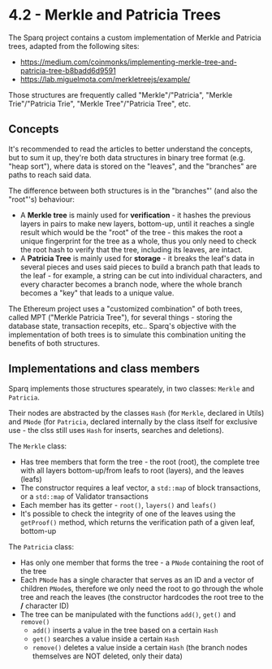 # 4.2 - Merkle and Patricia Trees

The Sparq project contains a custom implementation of Merkle and Patricia trees, adapted from the following sites:

* https://medium.com/coinmonks/implementing-merkle-tree-and-patricia-tree-b8badd6d9591
* https://lab.miguelmota.com/merkletreejs/example/

Those structures are frequently called "Merkle"/"Patricia", "Merkle Trie"/"Patricia Trie", "Merkle Tree"/"Patricia Tree", etc.

## Concepts

It's recommended to read the articles to better understand the concepts, but to sum it up, they're both data structures in binary tree format (e.g. "heap sort"), where data is stored on the "leaves", and the "branches" are paths to reach said data.

The difference between both structures is in the "branches"' (and also the "root"'s) behaviour:

* A **Merkle tree** is mainly used for **verification** - it hashes the previous layers in pairs to make new layers, bottom-up, until it reaches a single result which would be the "root" of the tree - this makes the root a unique fingerprint for the tree as a whole, thus you only need to check the root hash to verify that the tree, including its leaves, are intact.
* A **Patricia Tree** is mainly used for **storage** - it breaks the leaf's data in several pieces and uses said pieces to build a branch path that leads to the leaf - for example, a string can be cut into individual characters, and every character becomes a branch node, where the whole branch becomes a "key" that leads to a unique value.

The Ethereum project uses a "customized combination" of both trees, called MPT ("Merkle Patricia Tree"), for several things - storing the database state, transaction recepits, etc.. Sparq's objective with the implementation of both trees is to simulate this combination uniting the benefits of both structures.

## Implementations and class members

Sparq implements those structures spearately, in two classes: `Merkle` and `Patricia`.

Their nodes are abstracted by the classes `Hash` (for `Merkle`, declared in Utils) and `PNode` (for `Patricia`, declared internally by the class itself for exclusive use - the clss still uses `Hash` for inserts, searches and deletions).

The `Merkle` class:
* Has tree members that form the tree - the root (root), the complete tree with all layers bottom-up/from leafs to root (layers), and the leaves (leafs)
* The constructor requires a leaf vector, a `std::map` of block transactions, or a `std::map` of Validator transactions
* Each member has its getter - `root()`, `layers()` and `leafs()`
* It's possible to check the integrity of one of the leaves using the `getProof()` method, which returns the verification path of a given leaf, bottom-up

The `Patricia` class:
* Has only one member that forms the tree - a `PNode` containing the root of the tree
* Each `PNode` has a single character that serves as an ID and a vector of children `PNode`s, therefore we only need the root to go through the whole tree and reach the leaves (the constructor hardcodes the root tree to the **/** character ID)
* The tree can be manipulated with the functions `add()`, `get()` and `remove()`
  * `add()` inserts a value in the tree based on a certain `Hash`
  * `get()` searches a value inside a certain `Hash`
  * `remove()` deletes a value inside a certain `Hash` (the branch nodes themselves are NOT deleted, only their data)

